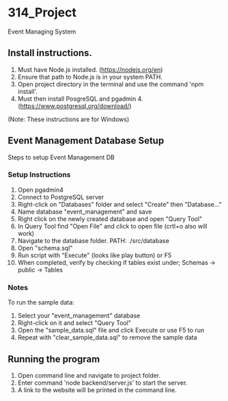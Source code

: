 # 314_Project

Event Managing System

## Install instructions.

1. Must have Node.js installed. (https://nodejs.org/en)
2. Ensure that path to Node.js is in your system PATH.
3. Open project directory in the terminal and use the command 'npm install'.
4. Must then install PosgreSQL and pgadmin 4. (https://www.postgresql.org/download/)

(Note: These instructions are for Windows)

## Event Management Database Setup

Steps to setup Event Management DB

### Setup Instructions

1. Open pgadmin4
2. Connect to PostgreSQL server
3. Right-click on "Databases" folder and select "Create" then "Database..."
4. Name database "event_management" and save
5. Right click on the newly created database and open "Query Tool"
6. In Query Tool find "Open File" and click to open file (crtl+o also will work)
7. Navigate to the database folder. PATH: ./src/database
8. Open "schema.sql"
9. Run script with "Execute" (looks like play button) or F5
10. When completed, verify by checking if tables exist under; Schemas -> public -> Tables

### Notes

To run the sample data:

1. Select your "event_management" database
2. Right-click on it and select "Query Tool"
3. Open the "sample_data.sql" file and click Execute or use F5 to run
4. Repeat with "clear_sample_data.sql" to remove the sample data

## Running the program

1. Open command line and navigate to project folder.
2. Enter command 'node backend/server.js' to start the server.
3. A link to the website will be printed in the command line.
